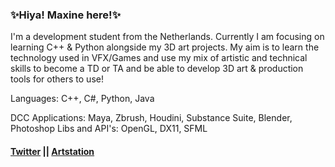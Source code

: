 ### ✨Hiya! Maxine here!✨

 I'm a development student from the Netherlands.
 Currently I am focusing on learning C++ & Python alongside my 3D art projects.
 My aim is to learn the technology used in VFX/Games and use my mix of artistic and technical skills to become a TD or TA and be able to develop 3D art & production tools for others to use!


 Languages: C++, C#, Python, Java
 
 DCC Applications: Maya, Zbrush, Houdini, Substance Suite, Blender, Photoshop
 Libs and API's: OpenGL, DX11, SFML

#### [Twitter](https://twitter.com/MaxineCodes) || [Artstation](https://www.artstation.com/maxine3d)
